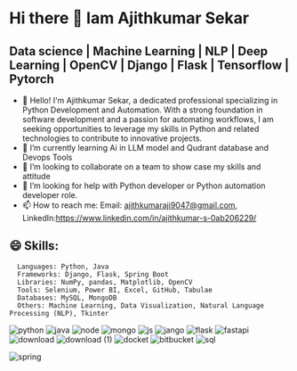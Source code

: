 # Hi there 👋 Iam Ajithkumar Sekar
## Data science | Machine Learning | NLP | Deep Learning | OpenCV | Django | Flask | Tensorflow | Pytorch
- 🔭 Hello! I'm Ajithkumar Sekar, a dedicated professional specializing in Python Development and Automation. With a strong foundation in software development and a passion for automating workflows, I am seeking opportunities to leverage my skills in Python and related technologies to contribute to innovative projects.
- 🌱 I’m currently learning Ai in LLM model and Qudrant database and Devops Tools
- 👯  I’m looking to collaborate on a team to show case my skills and attitude
- 🤔 I’m looking for help with Python developer or Python automation developer role.
- 📫 How to reach me: Email: ajithkumaraji9047@gmail.com, LinkedIn:https://www.linkedin.com/in/ajithkumar-s-0ab206229/
## 😄 Skills:
      Languages: Python, Java
      Frameworks: Django, Flask, Spring Boot
      Libraries: NumPy, pandas, Matplotlib, OpenCV
      Tools: Selenium, Power BI, Excel, GitHub, Tabulae
      Databases: MySQL, MongoDB
      Others: Machine Learning, Data Visualization, Natural Language Processing (NLP), Tkinter

![python](https://github.com/Ajithkumar9047/Ajithkumar9047/assets/114790836/e9c8732c-52b1-47bc-bae6-b748d1203bf7)
![java](https://github.com/Ajithkumar9047/Ajithkumar9047/assets/114790836/ff9b3405-97b8-4142-bb94-21357eeadd08)
![node](https://github.com/Ajithkumar9047/Ajithkumar9047/assets/114790836/929b5000-ad31-44a8-93b2-9a83176b9d4f)
![mongo](https://github.com/Ajithkumar9047/Ajithkumar9047/assets/114790836/5b77f302-b22b-4abf-b427-58fa36501b5e)
![js](https://github.com/Ajithkumar9047/Ajithkumar9047/assets/114790836/99f1d782-b658-4da4-aee8-1b7b006dbb15)
![jango](https://github.com/Ajithkumar9047/Ajithkumar9047/assets/114790836/2d73ff99-ef4b-4f11-accf-19a567784619)
![flask](https://github.com/Ajithkumar9047/Ajithkumar9047/assets/114790836/e5a12a6f-6899-409c-b6e1-1030d9b0b1fd)
![fastapi](https://github.com/Ajithkumar9047/Ajithkumar9047/assets/114790836/9b79d5d9-f3f7-4b82-881e-8c8fe42ca727)
![download](https://github.com/Ajithkumar9047/Ajithkumar9047/assets/114790836/871309f4-7016-4723-9d17-c44b1f21cf9c)
![download (1)](https://github.com/Ajithkumar9047/Ajithkumar9047/assets/114790836/5b72b39c-2ff4-4665-b056-c7c4dc7c9bbc)
![docket](https://github.com/Ajithkumar9047/Ajithkumar9047/assets/114790836/1b545392-44ec-4902-ae4b-17ae25e51fee)
![bitbucket](https://github.com/Ajithkumar9047/Ajithkumar9047/assets/114790836/f6db8ee9-0b99-4e08-b61a-4c0d509ce7d6)
![sql](https://github.com/Ajithkumar9047/Ajithkumar9047/assets/114790836/0c90efec-06b5-49e8-9600-4987f58b589a)

![spring](https://github.com/Ajithkumar9047/Ajithkumar9047/assets/114790836/721fda66-8d7c-4f55-9ad0-a7fc9ea7a807)

